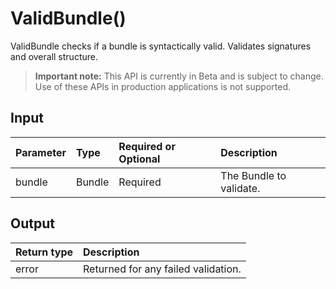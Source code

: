 # ValidBundle()
ValidBundle checks if a bundle is syntactically valid. Validates signatures and overall structure.
> **Important note:** This API is currently in Beta and is subject to change. Use of these APIs in production applications is not supported.


## Input

| Parameter       | Type | Required or Optional | Description |
|:---------------|:--------|:--------| :--------|
| bundle | Bundle | Required | The Bundle to validate.  |




## Output

| Return type     | Description |
|:---------------|:--------|
| error | Returned for any failed validation. |



